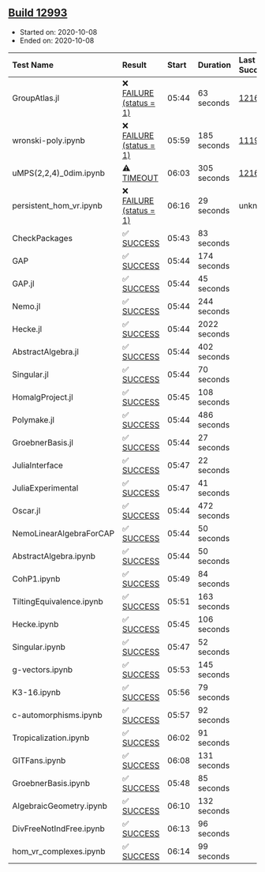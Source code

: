 ## [Build 12993](https://oscarci.mathematik.uni-kl.de/job/oscar/12993/)

* Started on: 2020-10-08
* Ended on: 2020-10-08

| Test Name    | Result | Start | Duration | Last Success | First Failure |
|:-------------|:-------|:------|:---------|:-------------|:--------------|
| GroupAtlas.jl | ❌ [FAILURE (status = 1)](https://oscarci.mathematik.uni-kl.de/job/oscar/12993/artifact/logs/build-12993/GroupAtlas.jl.log) | 05:44 | 63 seconds | [12167](https://oscarci.mathematik.uni-kl.de/job/oscar/12167/) | [12168](https://oscarci.mathematik.uni-kl.de/job/oscar/12168/) |
| wronski-poly.ipynb | ❌ [FAILURE (status = 1)](https://oscarci.mathematik.uni-kl.de/job/oscar/12993/artifact/logs/build-12993/wronski-poly.ipynb.log) | 05:59 | 185 seconds | [11192](https://oscarci.mathematik.uni-kl.de/job/oscar/11192/) | [11193](https://oscarci.mathematik.uni-kl.de/job/oscar/11193/) |
| uMPS(2,2,4)_0dim.ipynb | ⚠ [TIMEOUT](https://oscarci.mathematik.uni-kl.de/job/oscar/12993/artifact/logs/build-12993/uMPS-2-2-4-_0dim.ipynb.log) | 06:03 | 305 seconds | [12167](https://oscarci.mathematik.uni-kl.de/job/oscar/12167/) | [12168](https://oscarci.mathematik.uni-kl.de/job/oscar/12168/) |
| persistent_hom_vr.ipynb | ❌ [FAILURE (status = 1)](https://oscarci.mathematik.uni-kl.de/job/oscar/12993/artifact/logs/build-12993/persistent_hom_vr.ipynb.log) | 06:16 | 29 seconds | unknown | unknown |
| CheckPackages | ✅ [SUCCESS](https://oscarci.mathematik.uni-kl.de/job/oscar/12993/artifact/logs/build-12993/CheckPackages.log) | 05:43 | 83 seconds |  |  |
| GAP | ✅ [SUCCESS](https://oscarci.mathematik.uni-kl.de/job/oscar/12993/artifact/logs/build-12993/GAP.log) | 05:44 | 174 seconds |  |  |
| GAP.jl | ✅ [SUCCESS](https://oscarci.mathematik.uni-kl.de/job/oscar/12993/artifact/logs/build-12993/GAP.jl.log) | 05:44 | 45 seconds |  |  |
| Nemo.jl | ✅ [SUCCESS](https://oscarci.mathematik.uni-kl.de/job/oscar/12993/artifact/logs/build-12993/Nemo.jl.log) | 05:44 | 244 seconds |  |  |
| Hecke.jl | ✅ [SUCCESS](https://oscarci.mathematik.uni-kl.de/job/oscar/12993/artifact/logs/build-12993/Hecke.jl.log) | 05:44 | 2022 seconds |  |  |
| AbstractAlgebra.jl | ✅ [SUCCESS](https://oscarci.mathematik.uni-kl.de/job/oscar/12993/artifact/logs/build-12993/AbstractAlgebra.jl.log) | 05:44 | 402 seconds |  |  |
| Singular.jl | ✅ [SUCCESS](https://oscarci.mathematik.uni-kl.de/job/oscar/12993/artifact/logs/build-12993/Singular.jl.log) | 05:44 | 70 seconds |  |  |
| HomalgProject.jl | ✅ [SUCCESS](https://oscarci.mathematik.uni-kl.de/job/oscar/12993/artifact/logs/build-12993/HomalgProject.jl.log) | 05:45 | 108 seconds |  |  |
| Polymake.jl | ✅ [SUCCESS](https://oscarci.mathematik.uni-kl.de/job/oscar/12993/artifact/logs/build-12993/Polymake.jl.log) | 05:44 | 486 seconds |  |  |
| GroebnerBasis.jl | ✅ [SUCCESS](https://oscarci.mathematik.uni-kl.de/job/oscar/12993/artifact/logs/build-12993/GroebnerBasis.jl.log) | 05:44 | 27 seconds |  |  |
| JuliaInterface | ✅ [SUCCESS](https://oscarci.mathematik.uni-kl.de/job/oscar/12993/artifact/logs/build-12993/JuliaInterface.log) | 05:47 | 22 seconds |  |  |
| JuliaExperimental | ✅ [SUCCESS](https://oscarci.mathematik.uni-kl.de/job/oscar/12993/artifact/logs/build-12993/JuliaExperimental.log) | 05:47 | 41 seconds |  |  |
| Oscar.jl | ✅ [SUCCESS](https://oscarci.mathematik.uni-kl.de/job/oscar/12993/artifact/logs/build-12993/Oscar.jl.log) | 05:44 | 472 seconds |  |  |
| NemoLinearAlgebraForCAP | ✅ [SUCCESS](https://oscarci.mathematik.uni-kl.de/job/oscar/12993/artifact/logs/build-12993/NemoLinearAlgebraForCAP.log) | 05:44 | 50 seconds |  |  |
| AbstractAlgebra.ipynb | ✅ [SUCCESS](https://oscarci.mathematik.uni-kl.de/job/oscar/12993/artifact/logs/build-12993/AbstractAlgebra.ipynb.log) | 05:44 | 50 seconds |  |  |
| CohP1.ipynb | ✅ [SUCCESS](https://oscarci.mathematik.uni-kl.de/job/oscar/12993/artifact/logs/build-12993/CohP1.ipynb.log) | 05:49 | 84 seconds |  |  |
| TiltingEquivalence.ipynb | ✅ [SUCCESS](https://oscarci.mathematik.uni-kl.de/job/oscar/12993/artifact/logs/build-12993/TiltingEquivalence.ipynb.log) | 05:51 | 163 seconds |  |  |
| Hecke.ipynb | ✅ [SUCCESS](https://oscarci.mathematik.uni-kl.de/job/oscar/12993/artifact/logs/build-12993/Hecke.ipynb.log) | 05:45 | 106 seconds |  |  |
| Singular.ipynb | ✅ [SUCCESS](https://oscarci.mathematik.uni-kl.de/job/oscar/12993/artifact/logs/build-12993/Singular.ipynb.log) | 05:47 | 52 seconds |  |  |
| g-vectors.ipynb | ✅ [SUCCESS](https://oscarci.mathematik.uni-kl.de/job/oscar/12993/artifact/logs/build-12993/g-vectors.ipynb.log) | 05:53 | 145 seconds |  |  |
| K3-16.ipynb | ✅ [SUCCESS](https://oscarci.mathematik.uni-kl.de/job/oscar/12993/artifact/logs/build-12993/K3-16.ipynb.log) | 05:56 | 79 seconds |  |  |
| c-automorphisms.ipynb | ✅ [SUCCESS](https://oscarci.mathematik.uni-kl.de/job/oscar/12993/artifact/logs/build-12993/c-automorphisms.ipynb.log) | 05:57 | 92 seconds |  |  |
| Tropicalization.ipynb | ✅ [SUCCESS](https://oscarci.mathematik.uni-kl.de/job/oscar/12993/artifact/logs/build-12993/Tropicalization.ipynb.log) | 06:02 | 91 seconds |  |  |
| GITFans.ipynb | ✅ [SUCCESS](https://oscarci.mathematik.uni-kl.de/job/oscar/12993/artifact/logs/build-12993/GITFans.ipynb.log) | 06:08 | 131 seconds |  |  |
| GroebnerBasis.ipynb | ✅ [SUCCESS](https://oscarci.mathematik.uni-kl.de/job/oscar/12993/artifact/logs/build-12993/GroebnerBasis.ipynb.log) | 05:48 | 85 seconds |  |  |
| AlgebraicGeometry.ipynb | ✅ [SUCCESS](https://oscarci.mathematik.uni-kl.de/job/oscar/12993/artifact/logs/build-12993/AlgebraicGeometry.ipynb.log) | 06:10 | 132 seconds |  |  |
| DivFreeNotIndFree.ipynb | ✅ [SUCCESS](https://oscarci.mathematik.uni-kl.de/job/oscar/12993/artifact/logs/build-12993/DivFreeNotIndFree.ipynb.log) | 06:13 | 96 seconds |  |  |
| hom_vr_complexes.ipynb | ✅ [SUCCESS](https://oscarci.mathematik.uni-kl.de/job/oscar/12993/artifact/logs/build-12993/hom_vr_complexes.ipynb.log) | 06:14 | 99 seconds |  |  |
